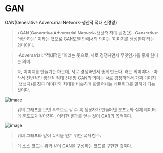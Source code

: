 # GAN
GAN(Generative Adversarial Network-생산적 적대 신경망)

> *GAN(Generative Adversarial Network-생산적 적대 신경망)
-Generative: “생산하는” 이라는 뜻으로 GAN모델 안에서의 의미는 ‘이미지를 생성한다’라는 의미이다.



> -Adversarial: “적대적인”이라는 뜻으로, 서로 경쟁하면서 무엇인가를 좋게 한다는 의미.



> 즉, 이미지를 만들기는 하는데, 서로 경쟁하면서 좋게 만든다. 라는 의미이다.
-따라서 전반적인 생산적 적대 신경망 GAN의 의미는 서로 경쟁하면서 가짜 이미지(생성자)를 진짜 이미지와 최대한 비슷하게 만들어내는 네트워크를 말하게 되는 것이다.



![image](https://user-images.githubusercontent.com/78295968/128275971-4537cabf-e267-4e00-9556-af1651088157.png)
> 위의 그래프를 보면 우측으로 갈 수 록 생성자가 만들어낸 분포도와 실제 데이터의 분포도가 같아진다. 이러한 결과를 얻는 것이 GAN의 목적이다.


![image](https://user-images.githubusercontent.com/78295968/128276015-3b3cea05-8071-4143-ae14-fe3269f15230.png)

> 위의 그래프와 같이 목적을 얻기 위한 목적 함수.


> 이 소스 코드는 위와 같이 GAN을 구성하는 코드를 구현한 것이다.
